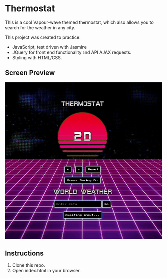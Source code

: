 # Thermostat

This is a cool Vapour-wave themed thermostat, which also allows you to search for the weather in any city.

This project was created to practice:

- JavaScript, test driven with Jasmine
- JQuery for front end functionality and API AJAX requests.
- Styling with HTML/CSS.

## Screen Preview

![Thermostat Demo](/images/thermostat_demo.gif)

## Instructions

1. Clone this repo.
2. Open index.html in your browser.
